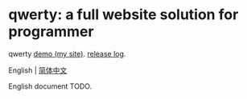 # qwerty: a full website solution for programmer

qwerty [demo (my site)](http://www.zhangjiee.com). [release log](http://www.zhangjiee.com/topic/1).

English | [简体中文](./README-zh_CN.md)

English document TODO.
